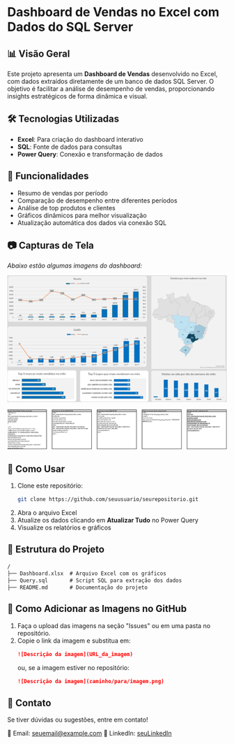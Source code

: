 # Dashboard de Vendas no Excel com Dados do SQL Server

## 📊 Visão Geral
Este projeto apresenta um **Dashboard de Vendas** desenvolvido no Excel, com dados extraídos diretamente de um banco de dados SQL Server. O objetivo é facilitar a análise de desempenho de vendas, proporcionando insights estratégicos de forma dinâmica e visual.

## 🛠️ Tecnologias Utilizadas
- **Excel**: Para criação do dashboard interativo
- **SQL**: Fonte de dados para consultas
- **Power Query**: Conexão e transformação de dados

## 📌 Funcionalidades
- Resumo de vendas por período
- Comparação de desempenho entre diferentes períodos
- Análise de top produtos e clientes
- Gráficos dinâmicos para melhor visualização
- Atualização automática dos dados via conexão SQL

## 📷 Capturas de Tela
_Abaixo estão algumas imagens do dashboard:_

![Dashboard Overview](https://github.com/andrewgabr/DashBoard_vendas/blob/master/imgs/query.png?raw=true)

![Querys utilizadas](https://github.com/andrewgabr/DashBoard_vendas/blob/master/imgs/dash.png?raw=true)

## 🚀 Como Usar
1. Clone este repositório:
   ```bash
   git clone https://github.com/seuusuario/seurepositorio.git
   ```
2. Abra o arquivo Excel
3. Atualize os dados clicando em **Atualizar Tudo** no Power Query
4. Visualize os relatórios e gráficos

## 📂 Estrutura do Projeto
```
/
├── Dashboard.xlsx  # Arquivo Excel com os gráficos
├── Query.sql       # Script SQL para extração dos dados
├── README.md       # Documentação do projeto
```

## 📎 Como Adicionar as Imagens no GitHub
1. Faça o upload das imagens na seção "Issues" ou em uma pasta no repositório.
2. Copie o link da imagem e substitua em:
   ```markdown
   ![Descrição da imagem](URL_da_imagem)
   ```
   ou, se a imagem estiver no repositório:
   ```markdown
   ![Descrição da imagem](caminho/para/imagem.png)
   ```

## 📧 Contato
Se tiver dúvidas ou sugestões, entre em contato!

📩 Email: [seuemail@example.com](mailto:seuemail@example.com)
📌 LinkedIn: [seuLinkedIn](https://linkedin.com/in/seuperfil)

